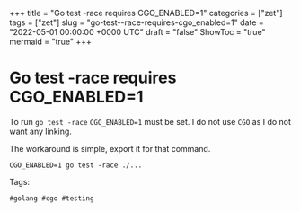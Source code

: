 +++
title = "Go test -race requires CGO_ENABLED=1"
categories = ["zet"]
tags = ["zet"]
slug = "go-test--race-requires-cgo_enabled=1"
date = "2022-05-01 00:00:00 +0000 UTC"
draft = "false"
ShowToc = "true"
mermaid = "true"
+++

# Go test -race requires CGO_ENABLED=1

To run `go test -race` `CGO_ENABLED=1` must be set. I do not use `CGO`
as I do not want any linking.

The workaround is simple, export it for that command.

```golang 
CGO_ENABLED=1 go test -race ./...
```

Tags:

    #golang #cgo #testing

